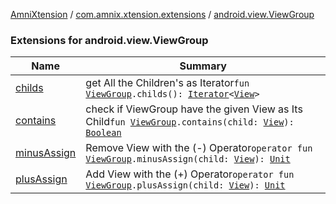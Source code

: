 [AmniXtension](../../index.md) / [com.amnix.xtension.extensions](../index.md) / [android.view.ViewGroup](./index.md)

### Extensions for android.view.ViewGroup

| Name | Summary |
|---|---|
| [childs](childs.md) | get All the Children's as Iterator`fun `[`ViewGroup`](https://developer.android.com/reference/android/view/ViewGroup.html)`.childs(): `[`Iterator`](https://kotlinlang.org/api/latest/jvm/stdlib/kotlin.collections/-iterator/index.html)`<`[`View`](https://developer.android.com/reference/android/view/View.html)`>` |
| [contains](contains.md) | check if ViewGroup have the given View as Its Child`fun `[`ViewGroup`](https://developer.android.com/reference/android/view/ViewGroup.html)`.contains(child: `[`View`](https://developer.android.com/reference/android/view/View.html)`): `[`Boolean`](https://kotlinlang.org/api/latest/jvm/stdlib/kotlin/-boolean/index.html) |
| [minusAssign](minus-assign.md) | Remove View with the (-) Operator`operator fun `[`ViewGroup`](https://developer.android.com/reference/android/view/ViewGroup.html)`.minusAssign(child: `[`View`](https://developer.android.com/reference/android/view/View.html)`): `[`Unit`](https://kotlinlang.org/api/latest/jvm/stdlib/kotlin/-unit/index.html) |
| [plusAssign](plus-assign.md) | Add View with the (+) Operator`operator fun `[`ViewGroup`](https://developer.android.com/reference/android/view/ViewGroup.html)`.plusAssign(child: `[`View`](https://developer.android.com/reference/android/view/View.html)`): `[`Unit`](https://kotlinlang.org/api/latest/jvm/stdlib/kotlin/-unit/index.html) |
